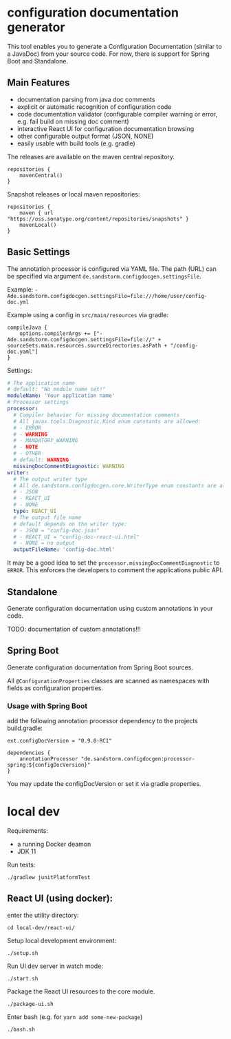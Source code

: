 # configuration documentation generator

This tool enables you to generate a Configuration Documentation (similar to a JavaDoc) from your source code.
For now, there is support for Spring Boot and Standalone.

## Main Features

- documentation parsing from java doc comments
- explicit or automatic recognition of configuration code
- code documentation validator (configurable compiler warning or error, e.g. fail build on missing doc comment)
- interactive React UI for configuration documentation browsing
- other configurable output format (JSON, NONE)
- easily usable with build tools (e.g. gradle)

The releases are available on the maven central repository.
```
repositories {
    mavenCentral()
}
```

Snapshot releases or local maven repositories:
```
repositories {
    maven { url "https://oss.sonatype.org/content/repositories/snapshots" }
    mavenLocal()
}
```

## Basic Settings
The annotation processor is configured via YAML file. The path (URL) can be specified via argument `de.sandstorm.configdocgen.settingsFile`.

Example: `-Ade.sandstorm.configdocgen.settingsFile=file:///home/user/config-doc.yml`

Example using a config in `src/main/resources` via gradle:
```
compileJava {
    options.compilerArgs += ["-Ade.sandstorm.configdocgen.settingsFile=file://" + sourceSets.main.resources.sourceDirectories.asPath + "/config-doc.yaml"]
}
```

Settings:
```yaml
# The application name
# default: "No module name set!"
moduleName: 'Your application name'
# Processor settings
processor:
  # Compiler behavior for missing documentation comments
  # All javax.tools.Diagnostic.Kind enum constants are allowed:
  # - ERROR
  # - WARNING
  # - MANDATORY_WARNING
  # - NOTE
  # - OTHER
  # default: WARNING
  missingDocCommentDiagnostic: WARNING
writer:
  # The output writer type
  # All de.sandstorm.configdocgen.core.WriterType enum constants are allowed: 
  # - JSON
  # - REACT_UI
  # - NONE
  type: REACT_UI
  # The output file name
  # default depends on the writer type:
  # - JSON = "config-doc.json"
  # - REACT_UI = "config-doc-react-ui.html"
  # - NONE = no output 
  outputFileName: 'config-doc.html'
```

It may be a good idea to set the `processor.missingDocCommentDiagnostic` to `ERROR`. 
This enforces the developers to comment the applications public API.

## Standalone
Generate configuration documentation using custom annotations in your code.

TODO: documentation of custom annotations!!!

## Spring Boot
Generate configuration documentation from Spring Boot sources.

All `@ConfigurationProperties` classes are scanned as namespaces with fields as configuration properties.

### Usage with Spring Boot

add the following annotation processor dependency to the projects build.gradle:
```
ext.configDocVersion = "0.9.0-RC1"

dependencies {
    annotationProcessor "de.sandstorm.configdocgen:processor-spring:${configDocVersion}"
}
```

You may update the configDocVersion or set it via gradle properties.

# local dev

Requirements:
- a running Docker deamon
- JDK 11

Run tests:
```
./gradlew junitPlatformTest
```

## React UI (using docker):

enter the utility directory:
```
cd local-dev/react-ui/
```

Setup local development environment:
```
./setup.sh
```

Run UI dev server in watch mode:
```
./start.sh
```

Package the React UI resources to the core module.
```
./package-ui.sh
```

Enter bash (e.g. for `yarn add some-new-package`)
```
./bash.sh
```
